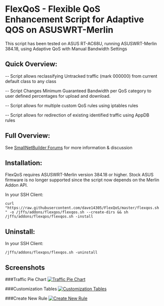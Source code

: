 # FlexQoS - Flexible QoS Enhancement Script for Adaptive QOS on ASUSWRT-Merlin

This script has been tested on ASUS RT-AC68U, running ASUSWRT-Merlin 384.18, using Adaptive QoS with Manual Bandwidth Settings

## Quick Overview:

-- Script allows reclassifying Untracked traffic (mark 000000) from current default class to any class

-- Script Changes Minimum Guaranteed Bandwidth per QoS category to user defined percentages for upload and download.

-- Script allows for multiple custom QoS rules using iptables rules

-- Script allows for redirection of existing identified traffic using AppDB rules

## Full Overview:

See <a href="https://www.snbforums.com/threads/release-freshjr-adaptive-qos-improvements-custom-rules-and-inner-workings.36836/" rel="nofollow">SmallNetBuilder Forums</a> for more information & discussion

## Installation:

FlexQoS requires ASUSWRT-Merlin version 384.18 or higher. Stock ASUS firmware is no longer supported since the script now depends on the Merlin Addon API.

In your SSH Client:

``` curl "https://raw.githubusercontent.com/dave14305/FlexQoS/master/flexqos.sh" -o /jffs/addons/flexqos/flexqos.sh --create-dirs && sh /jffs/addons/flexqos/flexqos.sh -install ```

## Uninstall:

In your SSH Client:

``` /jffs/addons/flexqos/flexqos.sh -uninstall ```

## Screenshots

###Traffic Pie Chart
[![Traffic Pie Chart](https://i.imgur.com/htAkaDq.png "Traffic Pie Chart")](https://i.imgur.com/htAkaDq.png "Traffic Pie Chart")

###Customization Tables
[![Customization Tables](https://i.imgur.com/cvus7VE.png "Customization Tables")](https://i.imgur.com/cvus7VE.png "Customization Tables")

###Create New Rule
[![Create New Rule](https://i.imgur.com/dbpABjg.png "Create New Rule")](https://i.imgur.com/dbpABjg.png "Create New Rule")
